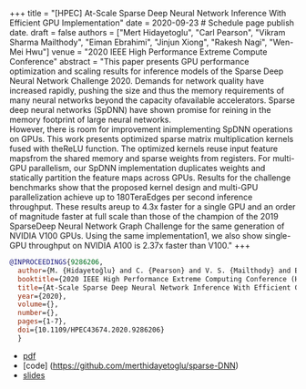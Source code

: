 +++
title = "[HPEC] At-Scale Sparse Deep Neural Network Inference With Efficient GPU Implementation"
date = 2020-09-23  # Schedule page publish date.
draft = false
authors = ["Mert Hidayetoglu", "Carl Pearson", "Vikram Sharma Mailthody", "Eiman Ebrahimi", "Jinjun Xiong", "Rakesh Nagi", "Wen-Mei Hwu"]
venue = "2020 IEEE High Performance Extreme Compute Conference"
abstract = "This paper presents GPU performance optimization and scaling results for inference models of the Sparse Deep Neural Network Challenge 2020.
Demands for network quality have increased rapidly, pushing the size and thus the memory requirements of many neural networks beyond the capacity ofavailable accelerators.
Sparse deep neural networks (SpDNN) have shown promise for reining in the memory footprint of large neural networks.\
However, there is room for improvement inimplementing SpDNN operations on GPUs.
This work presents optimized sparse matrix multiplication kernels fused with theReLU function.
The optimized kernels reuse input feature mapsfrom the shared memory and sparse weights from registers.
For multi-GPU parallelism, our SpDNN implementation duplicates weights and statically partition the feature maps across GPUs.
Results for the challenge benchmarks show that the proposed kernel design and multi-GPU parallelization achieve up to 180TeraEdges per second inference throughput.
These results areup to 4.3x faster for a single GPU and an order of magnitude faster at full scale than those of the champion of the 2019 SparseDeep Neural Network Graph Challenge for the same generation of NVIDIA V100 GPUs.
Using the same implementation1, we also show single-GPU throughput on NVIDIA A100 is 2.37x faster than V100."
+++

```bibtex
@INPROCEEDINGS{9286206,
  author={M. {Hidayetoğlu} and C. {Pearson} and V. S. {Mailthody} and E. {Ebrahimi} and J. {Xiong} and R. {Nagi} and W. -m. {Hwu}},
  booktitle={2020 IEEE High Performance Extreme Computing Conference (HPEC)}, 
  title={At-Scale Sparse Deep Neural Network Inference With Efficient GPU Implementation}, 
  year={2020},
  volume={},
  number={},
  pages={1-7},
  doi={10.1109/HPEC43674.2020.9286206}
  }
```

* [pdf](/pdf/20200923_hidayetoglu_hpec.pdf)
* [code] (https://github.com/merthidayetoglu/sparse-DNN)
* [slides](/pdf/20200923_hidayetoglu_hpec_slides.pdf)